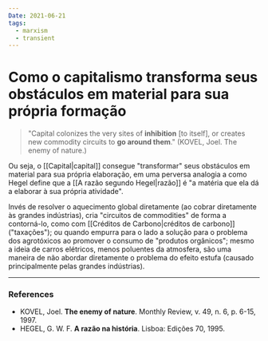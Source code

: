 ```yaml
---
Date: 2021-06-21
tags:
  - marxism
  - transient
---
```

# Como o capitalismo transforma seus obstáculos em material para sua própria formação
> "Capital colonizes the very sites of **inhibition** [to itself], or creates new commodity circuits to **go around them**." (KOVEL, Joel. The enemy of nature.)

Ou seja, o [[Capital|capital]] consegue "transformar" seus obstáculos em material para sua própria elaboração, em uma perversa analogia a como Hegel define que a [[A razão segundo Hegel|razão]] é "a matéria que ela dá a elaborar à sua própria atividade". 

Invés de resolver o aquecimento global diretamente (ao cobrar diretamente às grandes indústrias), cria "circuitos de commodities" de forma a contorná-lo, como com [[Créditos de Carbono|créditos de carbono]] ("taxações"); ou quando empurra para o lado a solução para o problema dos agrotóxicos ao promover o consumo de "produtos orgânicos"; mesmo a ideia de carros elétricos, menos poluentes da atmosfera, são uma maneira de não abordar diretamente o problema do efeito estufa (causado principalmente pelas grandes indústrias). 

---
### References
- KOVEL, Joel. **The enemy of nature**. Monthly Review, v. 49, n. 6, p. 6-15, 1997.
- HEGEL, G. W. F. **A razão na história**. Lisboa: Edições 70, 1995.